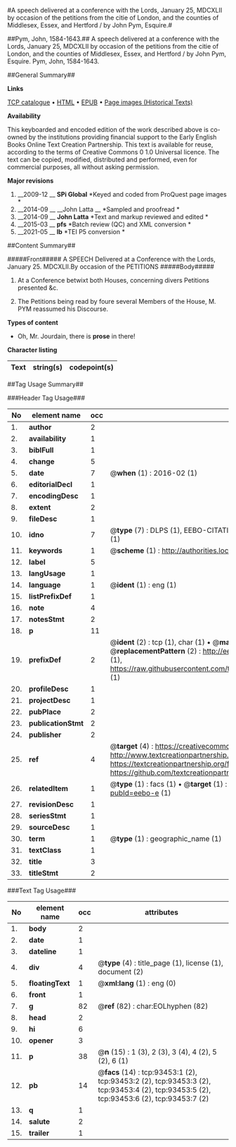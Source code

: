 #A speech delivered at a conference with the Lords, January 25, MDCXLII by occasion of the petitions from the citie of London, and the counties of Middlesex, Essex, and Hertford / by John Pym, Esquire.#

##Pym, John, 1584-1643.##
A speech delivered at a conference with the Lords, January 25, MDCXLII by occasion of the petitions from the citie of London, and the counties of Middlesex, Essex, and Hertford / by John Pym, Esquire.
Pym, John, 1584-1643.

##General Summary##

**Links**

[TCP catalogue](http://www.ota.ox.ac.uk/tcp/)  • 
[HTML](http://tei.it.ox.ac.uk/tcp/Texts-HTML/free/A56/A56338.html)  • 
[EPUB](http://tei.it.ox.ac.uk/tcp/Texts-EPUB/free/A56/A56338.epub) • 
[Page images (Historical Texts)](https://historicaltexts.jisc.ac.uk/eebo-12758131e)

**Availability**

This keyboarded and encoded edition of the work described above is co-owned by the
    institutions providing financial support to the Early English Books Online Text Creation
    Partnership. This text is available for reuse, according to the terms of  Creative Commons 0 1.0 Universal
    licence. The text can be copied, modified, distributed and performed, even for commercial
    purposes, all without asking permission.

**Major revisions**

1. __2009-12 __ __SPi Global__ *Keyed and coded from ProQuest page images *
1. __2014-09 __ __John Latta __ *Sampled and proofread *
1. __2014-09 __ __John Latta__ *Text and markup reviewed and edited *
1. __2015-03 __ __pfs__ *Batch review (QC) and XML conversion *
1. __2021-05 __ __lb__ *TEI P5 conversion *

##Content Summary##

#####Front#####
A SPEECH Delivered at a Conference with the Lords, January 25. MDCXLII.By occasion of the PETITIONS 
#####Body#####

1. At a Conference betwixt both Houses, concerning divers Petitions presented &c.

1. The Petitions being read by foure several Members of the House, M. PYM reassumed his Discourse.

**Types of content**

  * Oh, Mr. Jourdain, there is **prose** in there!

**Character listing**


|Text|string(s)|codepoint(s)|
|---|---|---|

##Tag Usage Summary##

###Header Tag Usage###

|No|element name|occ|attributes|
|---|---|---|---|
|1.|__author__|2||
|2.|__availability__|1||
|3.|__biblFull__|1||
|4.|__change__|5||
|5.|__date__|7| @__when__ (1) : 2016-02 (1)|
|6.|__editorialDecl__|1||
|7.|__encodingDesc__|1||
|8.|__extent__|2||
|9.|__fileDesc__|1||
|10.|__idno__|7| @__type__ (7) : DLPS (1), EEBO-CITATION (1), VID (1), EEBO-PROQUEST (1), STC (2), OCLC (1)|
|11.|__keywords__|1| @__scheme__ (1) : http://authorities.loc.gov/ (1)|
|12.|__label__|5||
|13.|__langUsage__|1||
|14.|__language__|1| @__ident__ (1) : eng (1)|
|15.|__listPrefixDef__|1||
|16.|__note__|4||
|17.|__notesStmt__|2||
|18.|__p__|11||
|19.|__prefixDef__|2| @__ident__ (2) : tcp (1), char (1)  •  @__matchPattern__ (2) : ([0-9\-]+):([0-9IVX]+) (1), (.+) (1)  •  @__replacementPattern__ (2) : http://eebo.chadwyck.com/downloadtiff?vid=$1&page=$2 (1), https://raw.githubusercontent.com/textcreationpartnership/Texts/master/tcpchars.xml#$1 (1)|
|20.|__profileDesc__|1||
|21.|__projectDesc__|1||
|22.|__pubPlace__|2||
|23.|__publicationStmt__|2||
|24.|__publisher__|2||
|25.|__ref__|4| @__target__ (4) : https://creativecommons.org/publicdomain/zero/1.0/ (1), http://www.textcreationpartnership.org/docs/. (1), https://textcreationpartnership.org/faq/#faq05 (1), https://github.com/textcreationpartnership (1)|
|26.|__relatedItem__|1| @__type__ (1) : facs (1)  •  @__target__ (1) : https://data.historicaltexts.jisc.ac.uk/view?pubId=eebo-e (1)|
|27.|__revisionDesc__|1||
|28.|__seriesStmt__|1||
|29.|__sourceDesc__|1||
|30.|__term__|1| @__type__ (1) : geographic_name (1)|
|31.|__textClass__|1||
|32.|__title__|3||
|33.|__titleStmt__|2||


###Text Tag Usage###

|No|element name|occ|attributes|
|---|---|---|---|
|1.|__body__|2||
|2.|__date__|1||
|3.|__dateline__|1||
|4.|__div__|4| @__type__ (4) : title_page (1), license (1), document (2)|
|5.|__floatingText__|1| @__xml:lang__ (1) : eng (0)|
|6.|__front__|1||
|7.|__g__|82| @__ref__ (82) : char:EOLhyphen (82)|
|8.|__head__|2||
|9.|__hi__|6||
|10.|__opener__|3||
|11.|__p__|38| @__n__ (15) : 1 (3), 2 (3), 3 (4), 4 (2), 5 (2), 6 (1)|
|12.|__pb__|14| @__facs__ (14) : tcp:93453:1 (2), tcp:93453:2 (2), tcp:93453:3 (2), tcp:93453:4 (2), tcp:93453:5 (2), tcp:93453:6 (2), tcp:93453:7 (2)|
|13.|__q__|1||
|14.|__salute__|2||
|15.|__trailer__|1||
